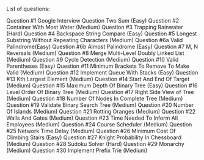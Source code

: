 List of questions:

Question #1 Google Interview Question Two Sum (Easy)
Question #2 Container With Most Water (Medium)
Question #3 Trapping Rainwater (Hard)
Question #4 Backspace String Compare (Easy)
Question #5 Longest Substring Without Repeating Characters (Medium)
Question #6a Valid Palindrome(Easy)
Question #6b Almost Palindrome (Easy)
Question #7 M, N Reversals (Medium)
Question #8 Merge Multi-Level Doubly Linked List (Medium)
Question #9 Cycle Detection (Medium)
Question #10 Valid Parentheses (Easy)
Question #11 Minimum Brackets To Remove To Make Valid (Medium)
Question #12 Implement Queue With Stacks (Easy)
Question #13 Kth Largest Element (Medium)
Question #14 Start And End Of Target (Medium)
Question #15 Maximum Depth Of Binary Tree (Easy)
Question #16 Level Order Of Binary Tree (Medium)
Question #17 Right Side View of Tree (Medium)
Question #18 Number Of Nodes In Complete Tree (Medium)
Question #19 Validate Binary Search Tree (Medium)
Question #20 Number Of Islands (Medium)
Question #21 Rotting Oranges (Medium)
Question #22 Walls And Gates (Medium)
Question #23 Time Needed To Inform All Employees (Medium)
Question #24 Course Scheduler (Medium)
Question #25 Network Time Delay (Medium)
Question #26 Minimum Cost Of Climbing Stairs (Easy)
Question #27 Knight Probability In Chessboard (Medium)
Question #28 Sudoku Solver (Hard)
Question #29 Monarchy (Medium)
Question #30 Implement Prefix Trie (Medium)